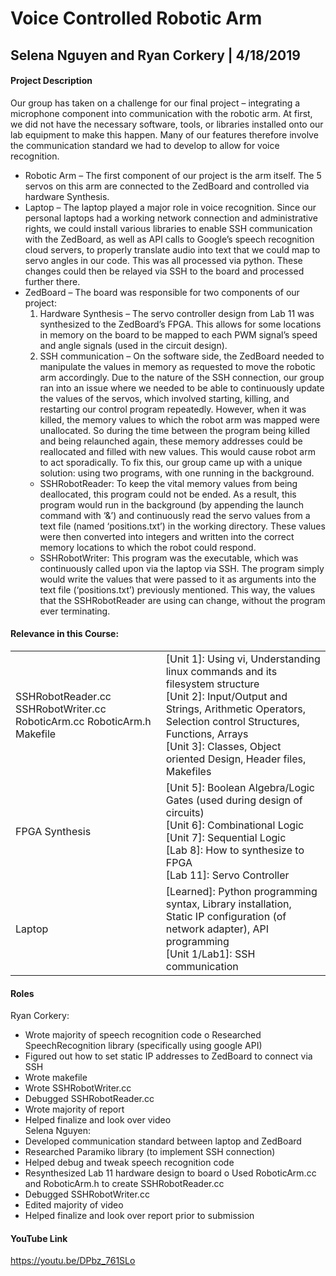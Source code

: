 # Voice Controlled Robotic Arm
## Selena Nguyen and Ryan Corkery | 4/18/2019
#### Project Description
Our group has taken on a challenge for our final project – integrating a microphone component into communication with the robotic arm. At first, we did not have the necessary software, tools, or libraries installed onto our lab equipment to make this happen. Many of our features therefore involve the communication standard we had to develop to allow for voice recognition.
- Robotic Arm – The first component of our project is the arm itself. The 5 servos on this arm are
connected to the ZedBoard and controlled via hardware Synthesis.
- Laptop – The laptop played a major role in voice recognition. Since our personal laptops had a
working network connection and administrative rights, we could install various libraries
to enable SSH communication with the ZedBoard, as well as API calls to Google’s
speech recognition cloud servers, to properly translate audio into text that we could map
to servo angles in our code. This was all processed via python. These changes could then
be relayed via SSH to the board and processed further there.
- ZedBoard – The board was responsible for two components of our project:
  1. Hardware Synthesis – The servo controller design from Lab 11 was synthesized to the ZedBoard’s FPGA. This allows for some locations in memory on the board to be mapped to each PWM signal’s speed and angle signals (used in the circuit design).
  2. SSH communication – On the software side, the ZedBoard needed to manipulate the values in memory as requested to move the robotic arm accordingly. Due to the nature of the SSH connection, our group ran into an issue where we needed to be able to continuously update the values of the servos, which involved starting, killing, and restarting our control program repeatedly. However, when it was killed, the memory values to which the robot arm was mapped were unallocated. So during the time between the program being killed and being relaunched again, these memory addresses could be reallocated and filled with new values. This would cause robot arm to act sporadically. To fix this, our group came up with a unique solution: using two programs, with one running in the background.
    - SSHRobotReader: To keep the vital memory values from being deallocated, this program could not be ended. As a result, this program would run in the background (by appending the launch command with ‘&’) and continuously read the servo values from a text file (named ‘positions.txt’) in the working directory. These values were then converted into integers and written into the correct memory locations to which the robot could respond.
    - SSHRobotWriter: This program was the executable, which was continuously called upon via the laptop via SSH. The program simply would write the values that were passed to it as arguments into the text file (‘positions.txt’) previously mentioned. This way, the values that the SSHRobotReader are using can change, without the program ever terminating.
#### Relevance in this Course:
<table>
  <tr>
<td>SSHRobotReader.cc
SSHRobotWriter.cc
RoboticArm.cc
RoboticArm.h
  Makefile</td>
    <td>
[Unit 1]: Using vi, Understanding linux commands and its filesystem structure<br />
[Unit 2]: Input/Output and Strings, Arithmetic Operators, Selection control Structures, Functions, Arrays<br />
[Unit 3]: Classes, Object oriented Design, Header files, Makefiles
      </td>
  </tr>
  <tr>
    <td>
      FPGA Synthesis
    </td>
    <td>
[Unit 5]: Boolean Algebra/Logic Gates (used during design of circuits)<br />
[Unit 6]: Combinational Logic<br />
[Unit 7]: Sequential Logic<br />
[Lab 8]: How to synthesize to FPGA<br />
[Lab 11]: Servo Controller
    </td>
  </tr>
  <tr>
    <td>
Laptop
    </td>
    <td>
[Learned]: Python programming syntax, Library installation, Static IP configuration (of network adapter), API programming<br />
[Unit 1/Lab1]: SSH communication
    </td>
  </tr>
</table>

#### Roles
Ryan Corkery:
- Wrote majority of speech recognition code
o Researched SpeechRecognition library (specifically using google API)
- Figured out how to set static IP addresses to ZedBoard to connect via SSH
- Wrote makefile
- Wrote SSHRobotWriter.cc
- Debugged SSHRobotReader.cc
- Wrote majority of report
- Helped finalize and look over video<br />
Selena Nguyen:
- Developed communication standard between laptop and ZedBoard
- Researched Paramiko library (to implement SSH connection)
- Helped debug and tweak speech recognition code
- Resynthesized Lab 11 hardware design to board
o Used RoboticArm.cc and RoboticArm.h to create SSHRobotReader.cc
- Debugged SSHRobotWriter.cc
- Edited majority of video
- Helped finalize and look over report prior to submission<br />
#### YouTube Link
https://youtu.be/DPbz_761SLo

